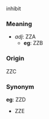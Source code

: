 inhibit
### Meaning
+ _adj_: ZZA
    + __eg__: ZZB

### Origin

ZZC

### Synonym

__eg__: ZZD

+ ZZE


